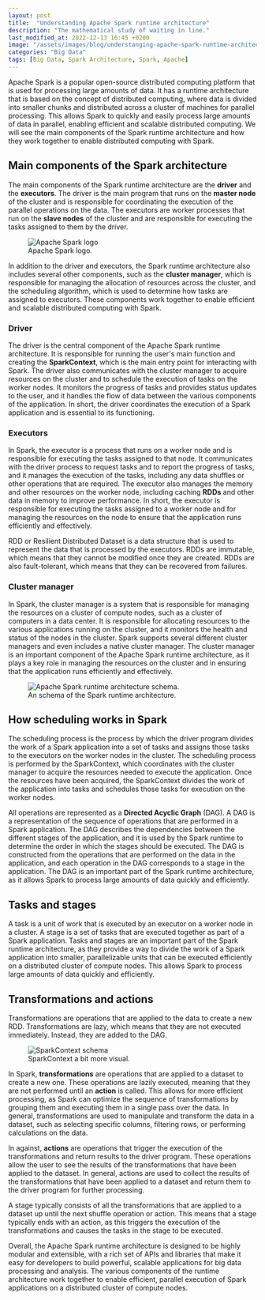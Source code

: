 ```yaml
---
layout: post
title:  "Understanding Apache Spark runtime architecture"
description: "The mathematical study of waiting in line."
last_modified_at: 2022-12-13 16:45 +0200
image: "/assets/images/blog/understanging-apache-spark-runtime-architecture.webp"
categories: "Big Data"
tags: [Big Data, Spark Architecture, Spark, Apache]
---
```


Apache Spark is a popular open-source distributed computing platform that is used for processing large amounts of data. It has a runtime architecture that is based on the concept of distributed computing, where data is divided into smaller chunks and distributed across a cluster of machines for parallel processing. This allows Spark to quickly and easily process large amounts of data in parallel, enabling efficient and scalable distributed computing. We will see the main components of the Spark runtime architecture and how they work together to enable distributed computing with Spark.

## Main components of the Spark architecture

The main components of the Spark runtime architecture are the **driver** and the **executors**. The driver is the main program that runs on the **master node** of the cluster and is responsible for coordinating the execution of the parallel operations on the data. The executors are worker processes that run on the **slave nodes** of the cluster and are responsible for executing the tasks assigned to them by the driver.

<figure class="align-right">
  <img src="{{ '/assets/images/blog/understanging-apache-spark-runtime-architecture/Apache_Spark_logo.webp' | absolute_url }}" alt="Apache Spark logo">
  <figcaption>Apache Spark logo.</figcaption>
</figure>

In addition to the driver and executors, the Spark runtime architecture also includes several other components, such as the **cluster manager**, which is responsible for managing the allocation of resources across the cluster, and the scheduling algorithm, which is used to determine how tasks are assigned to executors. These components work together to enable efficient and scalable distributed computing with Spark.

### Driver

The driver is the central component of the Apache Spark runtime architecture. It is responsible for running the user's main function and creating the **SparkContext**, which is the main entry point for interacting with Spark. The driver also communicates with the cluster manager to acquire resources on the cluster and to schedule the execution of tasks on the worker nodes. It monitors the progress of tasks and provides status updates to the user, and it handles the flow of data between the various components of the application. In short, the driver coordinates the execution of a Spark application and is essential to its functioning.

### Executors

In Spark, the executor is a process that runs on a worker node and is responsible for executing the tasks assigned to that node. It communicates with the driver process to request tasks and to report the progress of tasks, and it manages the execution of the tasks, including any data shuffles or other operations that are required. The executor also manages the memory and other resources on the worker node, including caching **RDDs** and other data in memory to improve performance. In short, the executor is responsible for executing the tasks assigned to a worker node and for managing the resources on the node to ensure that the application runs efficiently and effectively.

RDD or Resilient Distributed Dataset is a data structure that is used to represent the data that is processed by the executors. RDDs are immutable, which means that they cannot be modified once they are created. RDDs are also fault-tolerant, which means that they can be recovered from failures.

### Cluster manager

In Spark, the cluster manager is a system that is responsible for managing the resources on a cluster of compute nodes, such as a cluster of computers in a data center. It is responsible for allocating resources to the various applications running on the cluster, and it monitors the health and status of the nodes in the cluster. Spark supports several different cluster managers and even includes a native cluster manager. The cluster manager is an important component of the Apache Spark runtime architecture, as it plays a key role in managing the resources on the cluster and in ensuring that the application runs efficiently and effectively.

<figure class="align-center">
  <img src="{{ '/assets/images/blog/understanging-apache-spark-runtime-architecture/Spark_architecture_schema.webp' | absolute_url }}" alt="Apache Spark runtime architecture schema.">
  <figcaption>An schema of the Spark runtime architecture.</figcaption>
</figure>

## How scheduling works in Spark

The scheduling process is the process by which the driver program divides the work of a Spark application into a set of tasks and assigns those tasks to the executors on the worker nodes in the cluster. The scheduling process is performed by the SparkContext, which coordinates with the cluster manager to acquire the resources needed to execute the application. Once the resources have been acquired, the SparkContext divides the work of the application into tasks and schedules those tasks for execution on the worker nodes.

All operations are represented as a **Directed Acyclic Graph** (DAG). A DAG is a representation of the sequence of operations that are performed in a Spark application. The DAG describes the dependencies between the different stages of the application, and it is used by the Spark runtime to determine the order in which the stages should be executed. The DAG is constructed from the operations that are performed on the data in the application, and each operation in the DAG corresponds to a stage in the application. The DAG is an important part of the Spark runtime architecture, as it allows Spark to process large amounts of data quickly and efficiently.
## Tasks and stages

A task is a unit of work that is executed by an executor on a worker node in a cluster. A stage is a set of tasks that are executed together as part of a Spark application. Tasks and stages are an important part of the Spark runtime architecture, as they provide a way to divide the work of a Spark application into smaller, parallelizable units that can be executed efficiently on a distributed cluster of compute nodes. This allows Spark to process large amounts of data quickly and efficiently.

## Transformations and actions

Transformations are operations that are applied to the data to create a new RDD. Transformations are lazy, which means that they are not executed immediately. Instead, they are added to the DAG.

<figure class="align-left">
  <img src="{{ '/assets/images/blog/understanging-apache-spark-runtime-architecture/SparkContext_schema.webp' | absolute_url }}" alt="SparkContext schema">
  <figcaption>SparkContext a bit more visual.</figcaption>
</figure>

In Spark, **transformations** are operations that are applied to a dataset to create a new one. These operations are lazily executed, meaning that they are not performed until an **action** is called. This allows for more efficient processing, as Spark can optimize the sequence of transformations by grouping them and executing them in a single pass over the data. In general, transformations are used to manipulate and transform the data in a dataset, such as selecting specific columns, filtering rows, or performing calculations on the data.

In against, **actions** are operations that trigger the execution of the transformations and return results to the driver program. These operations allow the user to see the results of the transformations that have been applied to the dataset. In general, actions are used to collect the results of the transformations that have been applied to a dataset and return them to the driver program for further processing.

A stage typically consists of all the transformations that are applied to a dataset up until the next shuffle operation or action. This means that a stage typically ends with an action, as this triggers the execution of the transformations and causes the tasks in the stage to be executed.

Overall, the Apache Spark runtime architecture is designed to be highly modular and extensible, with a rich set of APIs and libraries that make it easy for developers to build powerful, scalable applications for big data processing and analysis. The various components of the runtime architecture work together to enable efficient, parallel execution of Spark applications on a distributed cluster of compute nodes.
